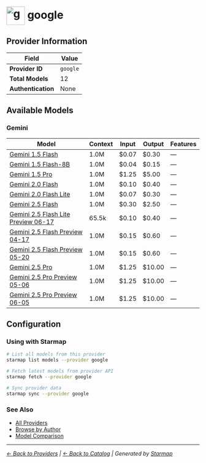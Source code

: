 # <img src="https://raw.githubusercontent.com/agentstation/starmap/master/internal/embedded/catalog/providers/google/logo.svg" alt="google logo" width="48" height="48" style="vertical-align: middle;"> google
  
## Provider Information
  
| Field | Value |
|---------|---------|
| **Provider ID** | `google` |
| **Total Models** | 12 |
| **Authentication** | None |

  
## Available Models
  
### Gemini
  
| Model | Context | Input | Output | Features |
|---------|---------|---------|---------|---------|
| [Gemini 1.5 Flash](./models/gemini-1.5-flash.md) | 1.0M | $0.07 | $0.30 | — |
| [Gemini 1.5 Flash-8B](./models/gemini-1.5-flash-8b.md) | 1.0M | $0.04 | $0.15 | — |
| [Gemini 1.5 Pro](./models/gemini-1.5-pro.md) | 1.0M | $1.25 | $5.00 | — |
| [Gemini 2.0 Flash](./models/gemini-2.0-flash.md) | 1.0M | $0.10 | $0.40 | — |
| [Gemini 2.0 Flash Lite](./models/gemini-2.0-flash-lite.md) | 1.0M | $0.07 | $0.30 | — |
| [Gemini 2.5 Flash](./models/gemini-2.5-flash.md) | 1.0M | $0.30 | $2.50 | — |
| [Gemini 2.5 Flash Lite Preview 06-17](./models/gemini-2.5-flash-lite-preview-06-17.md) | 65.5k | $0.10 | $0.40 | — |
| [Gemini 2.5 Flash Preview 04-17](./models/gemini-2.5-flash-preview-04-17.md) | 1.0M | $0.15 | $0.60 | — |
| [Gemini 2.5 Flash Preview 05-20](./models/gemini-2.5-flash-preview-05-20.md) | 1.0M | $0.15 | $0.60 | — |
| [Gemini 2.5 Pro](./models/gemini-2.5-pro.md) | 1.0M | $1.25 | $10.00 | — |
| [Gemini 2.5 Pro Preview 05-06](./models/gemini-2.5-pro-preview-05-06.md) | 1.0M | $1.25 | $10.00 | — |
| [Gemini 2.5 Pro Preview 06-05](./models/gemini-2.5-pro-preview-06-05.md) | 1.0M | $1.25 | $10.00 | — |

  
## Configuration
  
### Using with Starmap
  
```bash
# List all models from this provider
starmap list models --provider google

# Fetch latest models from provider API
starmap fetch --provider google

# Sync provider data
starmap sync --provider google
```
  
### See Also

- [All Providers](../)
- [Browse by Author](../../authors/)
- [Model Comparison](../../models/)


  
---
_[← Back to Providers](../) | [← Back to Catalog](../../) | Generated by [Starmap](https://github.com/agentstation/starmap)_
